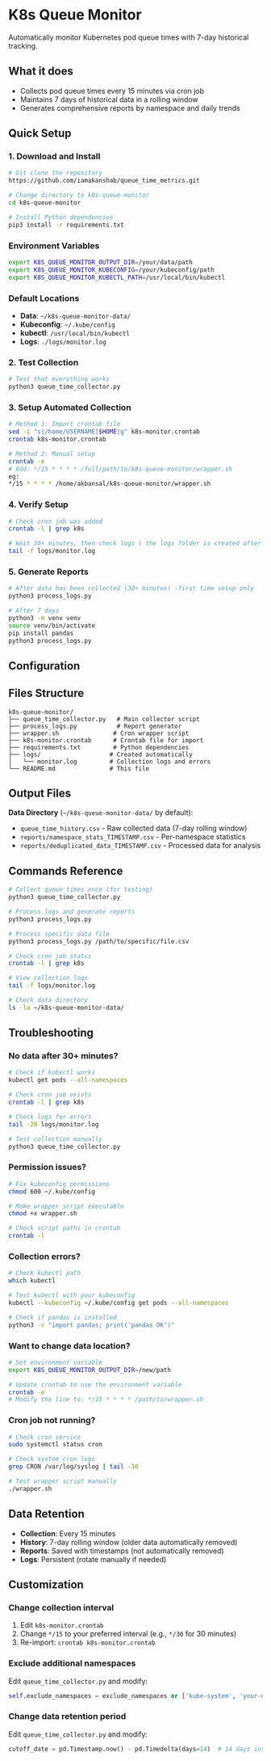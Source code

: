 # K8s Queue Monitor

Automatically monitor Kubernetes pod queue times with 7-day historical tracking.

## What it does

- Collects pod queue times every 15 minutes via cron job
- Maintains 7 days of historical data in a rolling window
- Generates comprehensive reports by namespace and daily trends

## Quick Setup

### 1. Download and Install

```bash
# Git clone the repository
https://github.com/iamakanshab/queue_time_metrics.git

# Change directory to k8s-queue-monitor
cd k8s-queue-monitor

# Install Python dependencies
pip3 install -r requirements.txt
```
### Environment Variables 

```bash
export K8S_QUEUE_MONITOR_OUTPUT_DIR=/your/data/path
export K8S_QUEUE_MONITOR_KUBECONFIG=/your/kubeconfig/path
export K8S_QUEUE_MONITOR_KUBECTL_PATH=/usr/local/bin/kubectl
```

### Default Locations

- **Data**: `~/k8s-queue-monitor-data/`
- **Kubeconfig**: `~/.kube/config`
- **kubectl**: `/usr/local/bin/kubectl`
- **Logs**: `./logs/monitor.log`


### 2. Test Collection 

```bash
# Test that everything works
python3 queue_time_collector.py
```

### 3. Setup Automated Collection

```bash
# Method 1: Import crontab file 
sed -i "s|/home/USERNAME|$HOME|g" k8s-monitor.crontab
crontab k8s-monitor.crontab

# Method 2: Manual setup
crontab -e
# Add: */15 * * * * /full/path/to/k8s-queue-monitor/wrapper.sh
eg:
*/15 * * * * /home/akbansal/k8s-queue-monitor/wrapper.sh
```

### 4. Verify Setup

```bash
# Check cron job was added
crontab -l | grep k8s

# Wait 30+ minutes, then check logs ( the logs folder is created after running the wrapper.sh script)
tail -f logs/monitor.log
```

### 5. Generate Reports

```bash
# After data has been collected (30+ minutes) -first time setup only
python3 process_logs.py

# After 7 days
python3 -m venv venv
source venv/bin/activate
pip install pandas
python3 process_logs.py
```

## Configuration


## Files Structure

```
k8s-queue-monitor/
├── queue_time_collector.py   # Main collector script
├── process_logs.py           # Report generator
├── wrapper.sh               # Cron wrapper script
├── k8s-monitor.crontab      # Crontab file for import
├── requirements.txt         # Python dependencies
├── logs/                   # Created automatically
│   └── monitor.log         # Collection logs and errors
└── README.md               # This file
```

## Output Files

**Data Directory** (`~/k8s-queue-monitor-data/` by default):
- `queue_time_history.csv` - Raw collected data (7-day rolling window)
- `reports/namespace_stats_TIMESTAMP.csv` - Per-namespace statistics
- `reports/deduplicated_data_TIMESTAMP.csv` - Processed data for analysis

## Commands Reference

```bash
# Collect queue times once (for testing)
python3 queue_time_collector.py

# Process logs and generate reports
python3 process_logs.py

# Process specific data file
python3 process_logs.py /path/to/specific/file.csv

# Check cron job status
crontab -l | grep k8s

# View collection logs
tail -f logs/monitor.log

# Check data directory
ls -la ~/k8s-queue-monitor-data/
```

## Troubleshooting

### No data after 30+ minutes?

```bash
# Check if kubectl works
kubectl get pods --all-namespaces

# Check cron job exists
crontab -l | grep k8s

# Check logs for errors
tail -20 logs/monitor.log

# Test collection manually
python3 queue_time_collector.py
```

### Permission issues?

```bash
# Fix kubeconfig permissions
chmod 600 ~/.kube/config

# Make wrapper script executable
chmod +x wrapper.sh

# Check script paths in crontab
crontab -l
```

### Collection errors?

```bash
# Check kubectl path
which kubectl

# Test kubectl with your kubeconfig
kubectl --kubeconfig ~/.kube/config get pods --all-namespaces

# Check if pandas is installed
python3 -c "import pandas; print('pandas OK')"
```

### Want to change data location?

```bash
# Set environment variable
export K8S_QUEUE_MONITOR_OUTPUT_DIR=/new/path

# Update crontab to use the environment variable
crontab -e
# Modify the line to: */15 * * * * /path/to/wrapper.sh
```

### Cron job not running?

```bash
# Check cron service
sudo systemctl status cron

# Check system cron logs
grep CRON /var/log/syslog | tail -10

# Test wrapper script manually
./wrapper.sh
```

## Data Retention

- **Collection**: Every 15 minutes
- **History**: 7-day rolling window (older data automatically removed)
- **Reports**: Saved with timestamps (not automatically removed)
- **Logs**: Persistent (rotate manually if needed)

## Customization

### Change collection interval

1. Edit `k8s-monitor.crontab`
2. Change `*/15` to your preferred interval (e.g., `*/30` for 30 minutes)
3. Re-import: `crontab k8s-monitor.crontab`

### Exclude additional namespaces

Edit `queue_time_collector.py` and modify:
```python
self.exclude_namespaces = exclude_namespaces or ['kube-system', 'your-namespace']
```

### Change data retention period

Edit `queue_time_collector.py` and modify:
```python
cutoff_date = pd.Timestamp.now() - pd.Timedelta(days=14)  # 14 days instead of 7
```
